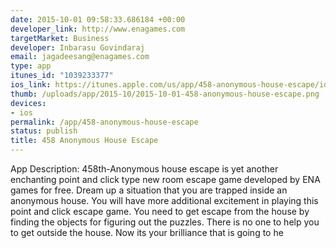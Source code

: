 ```yaml
--- 
date: 2015-10-01 09:58:33.686184 +00:00
developer_link: http://www.enagames.com
targetMarket: Business
developer: Inbarasu Govindaraj
email: jagadeesang@enagames.com
type: app
itunes_id: "1039233377"
ios_link: https://itunes.apple.com/us/app/458-anonymous-house-escape/id1039233377?mt=8
thumb: /uploads/app/2015-10/2015-10-01-458-anonymous-house-escape.png
devices: 
- ios
permalink: /app/458-anonymous-house-escape
status: publish
title: 458 Anonymous House Escape
---
```


App  Description:
        458th-Anonymous house escape is yet another enchanting point and click type new room escape game developed by ENA games for free. Dream up a situation that you are trapped inside an anonymous house. You will have more additional excitement in playing this point and click escape game. You need to get escape from the house by finding the objects for figuring out the puzzles. There is no one to help you to get outside the house. Now its your brilliance that is going to he
